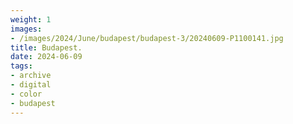 ```yaml
---
weight: 1
images:
- /images/2024/June/budapest/budapest-3/20240609-P1100141.jpg
title: Budapest.
date: 2024-06-09
tags:
- archive
- digital
- color
- budapest
---
```


